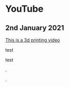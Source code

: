 # YouTube
## 2nd January 2021

[This is a 3d printing video](https://youtu.be/dQw4w9WgXcQ)

test

test

.

.

